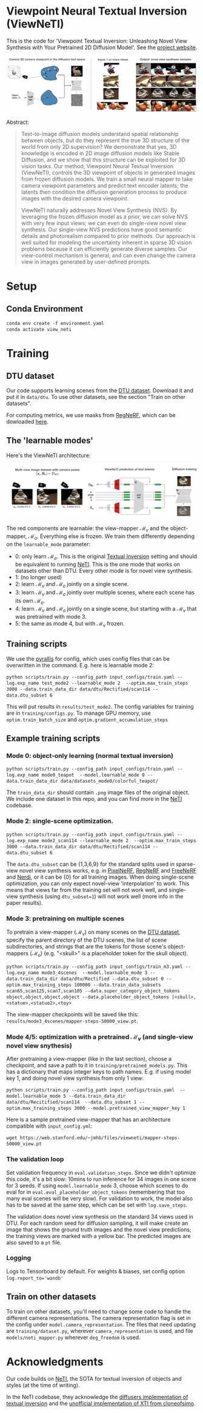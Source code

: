 # Viewpoint Neural Textual Inversion (ViewNeTI)

This is the code for 'Viewpoint Textual Inversion: Unleashing Novel View Synthesis with Your Pretrained 2D Diffusion Model'. See the [project website](https://github.com/jmhb0/viewneti).

![viewneti pull figure](docs/pull_fig.png "viewneti")


Abstract:
> Text-to-image diffusion models understand spatial relationship between objects, but do they represent the true 3D structure of the world from only 2D supervision? We demonstrate that yes, 3D knowledge is encoded in 2D image diffusion models like Stable Diffusion, and we show that this structure can be exploited for 3D vision tasks. Our method, Viewpoint Neural Textual Inversion (ViewNeTI), controls the 3D viewpoint of objects in generated images from frozen diffusion models. We train a small neural mapper to take camera viewpoint parameters and predict text encoder latents; the latents then condition the diffusion generation process to produce images with the desired camera viewpoint.
> 
> ViewNeTI naturally addresses Novel View Synthesis (NVS). By leveraging the frozen diffusion model as a prior, we can solve NVS with very few input views; we can even do single-view novel view synthesis. Our single-view NVS predictions have good semantic details and photorealism compared to prior methods. Our approach is well suited for modeling the uncertainty inherent in sparse 3D vision problems because it can efficiently generate diverse samples. Our view-control mechanism is general, and can even change the camera view in images generated by user-defined prompts.


# Setup
## Conda Environment
```
conda env create -f environment.yaml
conda activate view_neti
```

# Training 
## DTU dataset
Our code supports learning scenes from the [DTU dataset](https://roboimagedata.compute.dtu.dk/?page_id=36). Download it and put it in `data/dtu`. To use other datasets, see the section "Train on other datasets".

For computing metrics, we use masks from [RegNeRF](https://github.com/google-research/google-research/tree/master/regnerf), which can be dowloaded [here](https://drive.google.com/file/d/1Yt5T3LJ9DZDiHbtd9PDFNHqJAd7wt-_E/view?usp=sharing).

## The 'learnable modes'
Here's the ViewNeTI architecture:

![viewneti system figure](docs/system_figure.png "viewneti system figure") 

The red components are learnable: the view-mapper $\mathcal{M}_v$ and the object-mapper, $\mathcal{M}_o$. Everything else is frozen. We train them differently depending on the `learnable_mode` parameter:

- 0: only learn $\mathcal{M}_o$. This is the original [Textual Inversion](https://textual-inversion.github.io/) setting and should be equivalent to running [NeTI](https://github.com/NeuralTextualInversion/NeTI). This is the one mode that works on datasets other than DTU. Every other mode is for novel view synthesis.
- 1: (no longer used)
- 2: learn $\mathcal{M}_v$ and $\mathcal{M}_o$ jointly on a single scene. 
- 3: learn $\mathcal{M}_v$ and $\mathcal{M}_o$ jointly over multiple scenes, where each scene has its own $\mathcal{M}_o$.
- 4: learn $\mathcal{M}_v$ and $\mathcal{M}_o$ jointly on a single scene, but starting with a $\mathcal{M}_v$ that was pretrained with mode 3.
- 5: the same as mode 4, but with $\mathcal{M}_v$ frozen.

## Training scripts
We use the [pyrallis](https://github.com/eladrich/pyrallis) for config, which uses config files that can be overwritten in the command. E.g. here is learnable mode 2:

```
python scripts/train.py --config_path input_configs/train.yaml --log.exp_name test_mode2 --learnable_mode 2  --optim.max_train_steps 3000 --data.train_data_dir data/dtu/Rectified/scan114 --data.dtu_subset 6
```

This will put results in `results/test_mode2`. The config variables for training are in `training/configs.py`. To manage GPU memory, use `optim.train_batch_size` and `optim.gradient_accumulation_steps`

## Example training scripts

### Mode 0: object-only learning (normal textual inversion)
```
python scripts/train.py --config_path input_configs/train.yaml --log.exp_name mode0_teapot  --model.learnable_mode 0 --data.train_data_dir data/datasets_mode0/colorful_teapot/
```

The `train_data_dir` should contain `.png` image files of the original object. We include one dataset in this repo, and you can find more in the [NeTI](https://github.com/NeuralTextualInversion/NeTI) codebase. 


### Mode 2: single-scene optimization.
```
python scripts/train.py --config_path input_configs/train.yaml --log.exp_name mode2_scan114 --learnable_mode 2  --optim.max_train_steps 3000 --data.train_data_dir data/dtu/Rectified/scan114 --data.dtu_subset 6
```

The `data.dtu_subset` can be {1,3,6,9} for the standard splits used in sparse-view novel view synthesis works, e.g. in [PixelNeRF](https://alexyu.net/pixelnerf/), [RegNeRF](https://m-niemeyer.github.io/regnerf/) and [FreeNeRF](https://jiawei-yang.github.io/FreeNeRF/) and [Nerdi](https://openaccess.thecvf.com/content/CVPR2023/papers/Deng_NeRDi_Single-View_NeRF_Synthesis_With_Language-Guided_Diffusion_As_General_Image_CVPR_2023_paper.pdf), or it can be {0} for all training images. When doing single-scene optimization, you can only expect novel-view 'interpolation' to work. This means that views far from the training set will not work well, and single-view synthesis (using `dtu_subset=1`) will not work well (more info in the paper results). 

 
### Mode 3: pretraining on multiple scenes
To pretrain a view-mapper ($\mathcal{M}_v$) on many scenes on the [DTU dataset](https://roboimagedata.compute.dtu.dk/?page_id=36), specify the parent directory of the DTU scenes, the list of scene subdirectories, and strings that are the tokens for those scene's object-mappers ($\mathcal{M}_o$) (e.g. "\<skull\>" is a placeholder token for the skull object). 
```
python scripts/train.py --config_path input_configs/train_m3.yaml --log.exp_name mode3_4scenes  --model.learnable_mode 3 --data.train_data_dir data/dtu/Rectified --data.dtu_subset 0 --optim.max_training_steps 100000 --data.train_data_subsets scan65,scan125,scan7,scan105 --data.super_category_object_tokens object,object,object,object --data.placeholder_object_tokens [<skull>,<statue>,<statue2>,<toy>
```

The view-mapper checkpoints will be saved like this: `results/mode3_4scenes/mapper-steps-50000_view.pt`.


### Mode 4/5: optimization with a pretrained $\mathcal{M}_v$ (and single-view novel view snythesis)
After pretraining a view-mapper (like in the last section), choose a checkpoint, and save a path to it in `training/pretrained_models.py`. This has a dictionary that maps integer keys to path names. E.g. if using model key 1, and doing novel view synthesis from only 1 view:

```
python scripts/train.py --config_path input_configs/train.yaml  --model.learnable_mode 5 --data.train_data_dir data/dtu/Recitified/scan114  --data.dtu_subset 1 --optim.max_training_steps 3000 --model.pretrained_view_mapper_key 1
```

Here is a sample pretrained view-mapper that has an architecture compatible with `input_config.yml`:
```
wget https://web.stanford.edu/~jmhb/files/viewneti/mapper-steps-50000_view.pt
```

### The validation loop 
Set validation frequency in `eval.validation_steps`. Since we didn't optimize this code, it's a bit slow: 10mins to run inference for 34 images in one scene for 3 seeds. If using `model.learnable_mode` 3, choose which scenes to do eval for in `eval.eval_placeholder_object_tokens` (remembering that too many eval scenes will be very slow). For validation to work, the model also has to be saved at the same step, which can be set with `log.save_steps`.

The validation does novel view synthesis on the standard 34 views used in DTU. For each random seed for diffusion sampling, it will make create an image that shows the ground truth images and the novel view predictions; the training views are marked with a yellow bar. The predicted images are also saved to a `pt` file.


### Logging
Logs to Tensorboard by default. For weights & biases, set config option `log.report_to='wandb'`

## Train on other datasets
<a id="other_datasets"></a>
To train on other datasets, you'll need to change some code to handle the different camera representations. The camera representation flag is set in the config under `model.camera_representation`. The files that need updating are `training/dataset.py`, wherever `camera_representation` is used, and file  `models/neti_mapper.py` wherever `deg_freedom` is used. 

# Acknowledgments
Our code builds on [NeTI](https://github.com/NeuralTextualInversion/NeTI), the SOTA for textual inversion of objects and styles (at the time of writing).

In the NeTI codebase, they acknowledge the [diffusers implementation of textual inversion](https://github.com/huggingface/diffusers/tree/main/examples/textual_inversion) 
and the [unofficial implementation of XTI from cloneofsimo](https://github.com/cloneofsimo/promptplusplus).



